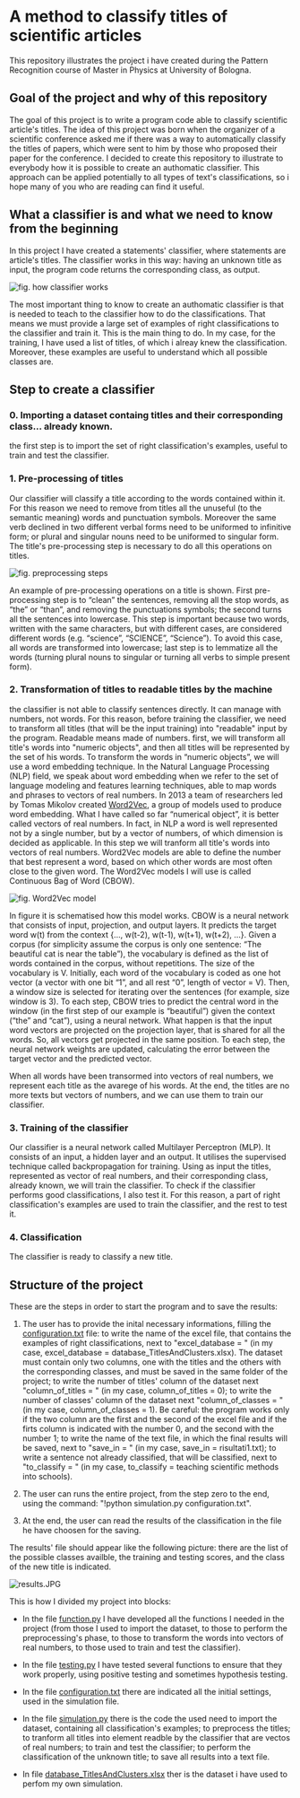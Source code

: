 # A method to classify titles of scientific articles
This repository illustrates the project i have created during the Pattern Recognition course of Master in Physics at University of Bologna.

## Goal of the project and why of this repository
The goal of this project is to write a program code able to classify scientific article's titles. The idea of this project was born when the organizer of a scientific conference asked me if there was a way to automatically classify the titles of papers, which were sent to him by those who proposed their paper for the conference.
I decided to create this repository to illustrate to everybody how it is possible to create an authomatic classifier. This approach can be applied potentially to all types of text's classifications, so i hope many of you who are reading can find it useful.

## What a classifier is and what we need to know from the beginning
In this project I have created a statements' classifier, where statements are article's titles. The classifier works in this way: having an unknown title as input, the program code returns the corresponding class, as output.

![fig. how classifier works](https://github.com/martinacaramaschi/ClassificationOfTitles/blob/master/readme_images/01fig.statement_code_class.png)

The most important thing to know to create an authomatic classifier is that is needed to teach to the classifier how to do the classifications. That means we must provide a large set of examples of right classifications to the classifier and train it. This is the main thing to do. In my case, for the training, I have used a list of titles, of which i alreay knew the classification. Moreover, these examples are useful to understand which all possible classes are. 

## Step to create a classifier
### 0. Importing a dataset containg titles and their corresponding class... already known.
the first step is to import the set of right classification's examples, useful to train and test the classifier. 
### 1. Pre-processing of titles
Our classifier will classify a title according to the words contained within it. For this reason we need to remove from titles all the unuseful (to the semantic meaning) words and punctuation symbols. Moreover the same verb declined in two different verbal forms need to be uniformed to infinitive form; or plural and singular nouns need to be uniformed to singular form. The title's pre-processing step is necessary to do all this operations on titles.

![fig. preprocessing steps](https://github.com/martinacaramaschi/ClassificationOfTitles/blob/master/readme_images/05fig.preprocessing.png)

An example of pre-processing operations on a title is shown. First pre-processing step is to “clean” the sentences, removing all the stop words, as “the” or “than”, and removing the punctuations symbols; the second turns all the sentences into lowercase. This step is important because two words, written with the same characters, but with different cases, are considered different words (e.g. “science”, “SCIENCE”, “Science”). To avoid this case, all words are transformed into lowercase; last step is to lemmatize all the words (turning plural nouns to singular or turning all verbs to simple present form). 
### 2. Transformation of titles to readable titles by the machine
the classifier is not able to classify sentences directly. It can manage with numbers, not words. For this reason, before training the classifier, we need to transform all titles (that will be the input training) into "readable" input by the program. Readable means made of numbers. first, we will transform all title's words into "numeric objects", and then all titles will be represented by the set of his words.
To transform the words in “numeric objects”, we will use a word embedding technique. In the Natural Language Processing (NLP) field, we speak about word embedding when we refer to the set of language modeling and features learning techniques, able to map words and phrases to vectors of real numbers.  In 2013 a team of researchers led by Tomas Mikolov created [Word2Vec](https://arxiv.org/pdf/1301.3781.pdf%C3%AC%E2%80%94%20%C3%AC%E2%80%9E%C5%93), a group of models used to produce word embedding. What I have called so far “numerical object”, it is better called vectors of real numbers. In fact, in NLP a word is well represented not by a single number, but by a vector of numbers, of which dimension is decided as applicable. In this step we will tranform all title's words into vectors of real numbers. Word2Vec models are able to define the number that best represent a word, based on which other words are most often close to the given word. The Word2Vec models I will use is called Continuous Bag of Word (CBOW). 

![fig. Word2Vec model](https://github.com/martinacaramaschi/ClassificationOfTitles/blob/master/readme_images/02fig.Word2Vec_CBOW.JPG)

In figure it is schematised how this model works. CBOW is a neural network that consists of input, projection, and output layers. It predicts the target word w(t) from the context {…, w(t-2), w(t-1), w(t+1), w(t+2), …}. Given a corpus (for simplicity assume the corpus is only one sentence: “The beautiful cat is near the table”), the vocabulary is defined as the list of words contained in the corpus, without repetitions. The size of the vocabulary is V. Initially, each word of the vocabulary is coded as one hot vector (a vector with one bit “1”, and all rest “0”, length of vector = V). Then, a window size is selected for iterating over the sentences (for example, size window is 3). To each step, CBOW tries to predict the central word in the window (in the first step of our example is “beautiful”) given the context (“the” and “cat”), using a neural network. What happen is that the input word vectors are projected on the projection layer, that is shared for all the words. So, all vectors get projected in the same position. To each step, the neural network weights are updated, calculating the error between the target vector and the predicted vector.

When all words have been transormed into vectors of real numbers, we represent each title as the avarege of his words. At the end, the titles are no more texts but vectors of numbers, and we can use them to train our classifier.

### 3. Training of the classifier
Our classifier is a neural network called Multilayer Perceptron (MLP). It consists of an input, a hidden layer and an output. It utilises the supervised technique called backpropagation for training. Using as input the titles, represented as vector of real numbers, and their corresponding class, already known, we will train the classifier.
To check if the classifier performs good classifications, I also test it. For this reason, a part of right classification's examples are used to train the classifier, and the rest to test it.

### 4. Classification
The classifier is ready to classify a new title.

## Structure of the project
These are the steps in order to start the program and to save the results:

1. The user has to provide the inital necessary informations, filling the [configuration.txt](https://github.com/martinacaramaschi/ClassificationOfTitles/blob/master/configuration.txt) file: to write the name of the excel file, that contains the examples of right classifications, next to "excel_database = " (in my case, excel_database = database_TitlesAndClusters.xlsx). The dataset must contain only two columns, one with the titles and the others with the corresponding classes, and must be saved in the same folder of the project; to write the number of titles' column of the dataset next "column_of_titles = " (in my case, column_of_titles = 0); to write the number of classes' column of the dataset next "column_of_classes = " (in my case, column_of_classes = 1). Be careful: the program works only if the two column are the first and the second of the excel file and if the firts column is indicated with the number 0, and the second with the number 1; to write the name of the text file, in which the final results will be saved, next to "save_in = " (in my case, save_in = risultati1.txt); to write a sentence not already classified, that will be classified, next to "to_classify = " (in my case, to_classify = teaching scientific methods into schools).

2. The user can runs the entire project, from the step zero to the end, using the command: "!python simulation.py configuration.txt".

3. At the end, the user can read the results of the classification in the file he have choosen for the saving.

The results' file should appear like the following picture: there are the list of the possible classes availble, the training and testing scores, and the class of the new title is indicated.

![results.JPG](https://github.com/martinacaramaschi/ClassificationOfTitles/blob/master/readme_images/results.JPG)

This is how I divided my project into blocks:

* In the file [function.py](https://github.com/martinacaramaschi/ClassificationOfTitles/blob/master/functions.py) I have developed all the functions I needed in the project (from those I used to import the dataset, to those to perform the preprocessing's phase, to those to transform the words into vectors of real numbers, to those used to train and test the classifier).

* In the file [testing.py](https://github.com/martinacaramaschi/ClassificationOfTitles/blob/master/testing.py) I have tested several functions to ensure that they work properly, using positive testing and sometimes hypothesis testing.

* In the file [configuration.txt](https://github.com/martinacaramaschi/ClassificationOfTitles/blob/master/configuration.txt) there are indicated all the initial settings, used in the simulation file.

* In the file [simulation.py](https://github.com/martinacaramaschi/ClassificationOfTitles/blob/master/simulation.py) there is the code the used need to import the dataset, containing all classification's examples; to preprocess the titles; to tranform all titles into element readble by the classifier that are vectos of real numbers; to train and test the classifier; to perform the classification of the unknown title; to save all results into a text file. 

* In file [database_TitlesAndClusters.xlsx](https://github.com/martinacaramaschi/ClassificationOfTitles/blob/master/database_TitlesAndClusters.xlsx) ther is the dataset i have used to perfom my own simulation.


